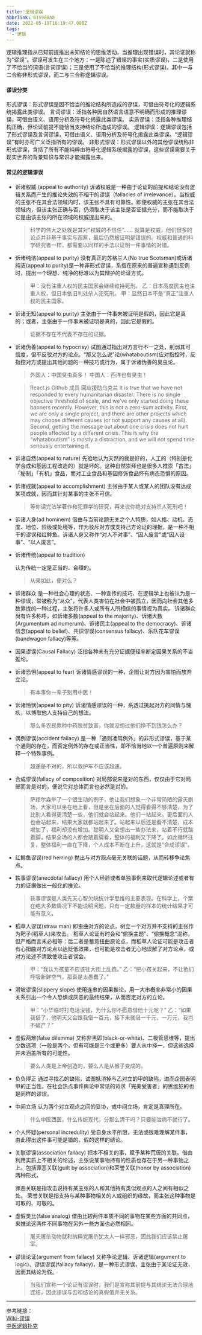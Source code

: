 ```yaml
---
title: 逻辑谬误
abbrlink: 815988a8
date: 2022-05-19T16:19:47.000Z
tags:
  - 逻辑
---
```


逻辑推理指从已知前提推出未知结论的思维活动，当推理出现错误时，其论证就称为“谬误”。谬误可发生在三个地方：一是陈述了错误的事实(实质谬误)，二是使用了不恰当的词语(言词谬误)；三是使用了不恰当的推理结构(形式谬误)。其中一与二合称非形式谬误，而二与三合称逻辑谬误。

<!-- more -->

#### 谬误分类

形式谬误：形式谬误是因不恰当的推论结构所造成的谬误，可借由符号化的逻辑系统揭露此类谬误。
言词谬误：泛指各种因自然语言语意不明确而形成的推理谬误，可借由语义、语用分析及符号化揭露此类谬误。
实质谬误：泛指各种推理结构正确，但论证前提不能恰当支持结论所造成的谬误。
逻辑谬误：逻辑谬误包括了形式谬误及言词谬误，可借由语义、语用分析及符号化揭露此类谬误。“逻辑谬误”有时亦可广义泛指所有的谬误。
非形式谬误：形式谬误以外的其他谬误统称非形式谬误，含括了所有不能纯粹由符号化逻辑系统揭露的谬误，这些谬误需要关于现实世界的背景知识与常识才能揭露出来。

#### 常见的逻辑谬误

- 诉诸权威 (appeal to authority)
  诉诸权威是一种由于论证的前提和结论没有逻辑关系而产生的推论失效的不相干的谬误（fallacies of irrelevance）。当权威的主张不在其合法领域内时，该主张不具有可靠性。即便权威的主张在其合法领域内，但该主张正确与否，仍须取决于该主张是否证据充分，而不能取决于它是由该主张的所在领域的权威提出来的。

  > 科学的伟大之处就是其对“权威的不信任”…… 就算是权威，他们很多的论点并非基于事实与观察，最后仍然被证明是错误的。权威和普通的科学研究者一样，都需要以同样的手法以证明一件事情的对错。

- 诉诸纯洁(appeal to purity)
  没有真正的苏格兰人(No true Scotsman)或诉诸纯洁(appeal to purity)是一种非形式谬误，系指在原来的普遍宣称遇到反例时，提出一个理想、纯净的标准以为其辩护的论证方式。

  > 甲：没有注重人权的民主国家会继续维持死刑。
  > 乙：日本高度民主也注重人权，但日本依旧判处杀人犯死刑。
  > 甲：显然日本不是“真正”注重人权的民主国家。

- 诉诸无知(appeal to purity)
  主张由于一件事未被证明是假的，因此它是真的；或者，主张由于一件事未被证明是真的，因此它是假的。

  > 证据不存在不代表不存在的证据。

- 诉诸伪善(appeal to hypocrisy)
  试图通过指出对方言行不一之处，削弱其可信度，但不反驳对方的论点。“那又怎么说”论(whataboutism)应对指控时，反指控对方或提出其他问题的一种技巧或行为，属于诉诸伪善的臭虫论。

  > 外国人：中国臭虫真多！
  > 中国人：西洋也有臭虫！

  > React.js Github 成员 回应援助乌克兰
  > It is true that we have not responded to every humanitarian disaster. There is no single objective threshold of scale, and we’ve only started doing these banners recently. However, this is not a zero-sum activity. First, we are only a single project, and there are other projects which may choose different causes (or not support any causes at all). Second, getting the message out about one crisis does not hurt people affected by a different crisis. This is why the “whataboutism” is mostly a distraction, and we will not spend time seriously entertaining it.

- 诉诸自然(appeal to nature)
  先验地认为天然的就是好的，人工的（特别是化学合成和基因工程改造的）就是坏的。这种自然崇拜也是很多人推崇「古法」「秘制」「有机」食品，而对工业食品和基因修饰食品怀有病态恐惧的原因。

- 诉诸成就(appeal to accomplishment)
  主张由于某人或某人的团队没有达成某项成就，因而其针对某事的主张不可信。

  > 等你读完法学著作和犯罪学的研究，再来说你绝对支持杀人死刑吧！

- 诉诸人身(ad hominem)
  借由与当前论题无关之个人特质，如人格、动机、态度、地位、阶级或处境等，作为驳斥对方或支持己方论证的理据，是一种不相干的谬误和红鲱鱼。诉诸人身又称作“对人不对事”、“因人废言”或“因人设事”、“以人废言”。

- 诉诸传统(appeal to tradition)

  认为传统一定是正当的、合理的。

  > 从来如此，便对么？

- 诉诸群众
  是一种社会心理的状态、一种宣传的技巧、在逻辑学上也被认为是一种谬误，常被称为“从众”，代表人类害怕在社会中被孤立，因而向社会其他多数靠拢的一种过程，主张将许多人或所有人所相信的事情视为真实。
  诉诸群众尚有许多称呼，如诉诸多数(appeal to the majority)、诉诸大数(Argumentum ad numerum)、诉诸民主(appeal to the democracy)、诉诸信念(appeal to belief)、共识谬误(consensus fallacy)、乐队花车谬误(bandwagon fallacy)等等。

- 因果谬误(Causal Fallacy)
  泛指各种未有充分证据便轻率断定因果关系的不当推论。

- 诉诸恐惧(appeal to fear)
  诉诸情感谬误的一种，企图让对方因为害怕而放弃立论。

  > 有本事你一辈子别用中医！

- 诉诸怜悯(appeal to pity)
  诉诸情感谬误的一种，系透过挑起对方的同情与愧疚，以博取他人支持自己的想法。

  > 那么多农民靠种中药脱贫致富，你就没想过他们挣不到钱怎么办？

- 偶例谬误(accident fallacy)
  是一种「通则凌驾例外」的非形式谬误，基于某个通则的存在，而否定例外的存在或正当性，即不恰当地以一个普遍原则来解释一个特殊事例。

  > 超速是不对的，所以救护车不应该超速。

- 合成谬误(fallacy of composition)
  对局部说来是对的东西，仅仅由于它对局部而言是对的，便说它对总体而言也必然是对的。

  > 萨缪尔森举了一个很生动的例子，他让我们想象一个非常简陋的露天剧场，大家可以坐在地上看，但是坐在后面的人觉得看得不够清楚，为了比别人看得更清楚一些，他们就会站起来。他们一站起来，更后面的人也会站起来，结果大家就都站起来了。站起来以后还是看不清楚，成本增加了，福利却没有增加。聪明人又会想出一些办法来，站着不行就踮着脚，结果全场的人都会踮着脚看，整体的福利又下降了。如此循环往复，整体福利一直在下降，个人成本不断在上升，这就是“合成谬误”。

- 红鲱鱼谬误(red herring)
  抛出与对方观点毫无关联的话题，从而转移争论焦点。

- 轶事谬误(anecdotal fallacy)
  用个人经验或者单独事例来取代逻辑论述或者有力的证据做出一般化的推论。

  > 轶事谬误是人类先天心智欠缺统计学思维的主要表现。在科学上，个案在绝大多数情况下不能说明问题，只有一定数量的样本的统计结果才可能有意义。

- 稻草人谬误(straw man)
  即歪曲对方的论点，树立一个对方并不支持的主张作为靶子(稻草人)来攻击。
  稻草人论证有时会和“偷换主题”、“偷换概念”混称，但严格而言未必相等：后二者是蓄意扭曲原论点，而稻草人论证可能是攻击者有心扭曲对方论点以达贬低效果，也可能是攻击者无心地误解了对方论点，或对方论述不清致使攻击者误会。

  > 甲：“我认为孩童不应该往大街上乱跑。”
  > 乙：“把小孩关起来，不让他们呼吸新鲜空气，那真是太愚蠢了。”

- 滑坡谬误(slippery slope)
  使用连串的因果推论，用一大串概率非常小的因果关系引出一个令人恐惧或厌恶的最终结果，从而否定对方的立论。

  > 甲：“小华临时打电话没钱，为什么你不愿意借他十元呢？”
  > 乙：“如果我借了，他明天又会跟我借一百元，接下来就借一千元、一万元，我岂不破产？”

- 虚假两难(false dilemma)
  又称非黑即(black-or-white)、二极管思维等，提出少数选项（一般是两个，但有可能是三个或更多）要人从中择一，但这些选择并未涵盖所有的可能性。

  > 要么人类是上帝创造的，要么人是从猴子变成的。

- 负负得正
  通过寻找乙的缺陷，试图抵消掉与乙对立的甲的缺陷，进而企图表明甲的正当性。在社会热点事件舆论中常见的苛求「完美受害者」的思维犯的也是同样的谬误。

- 中间立场
  认为两个对立观点之间的妥协，或中间立场，肯定是真理所在。

  > 什么中医西医，什么传统现代，分那么清干吗？只要能治病不就行了。

- 个人怀疑(personal incredulity)
  受自身水平所限，无法或很难理解某件事，由此得出这件事可能是错的、假的这样的结论。

- 关联谬误(association fallacy)
  把本不相关的事，赋予某种荒唐的关联。借由利用实质上不相关的论述，主张说某事物持有的性质也存在于另一种事物之上。包括罪恶关联(guilt by association)和荣誉关联(honor by association)两种形式。

  罪恶关联是指攻击说持有某主张的人和其他持有类似观点的人之间有相似之处。
  荣誉关联是指支持与某种事物相关的人或组织的缘故，而主张这种事物是可取的、可敬的。

- 虚假类比(false analog)
  借由比较两件本质不同的事物在某些方面的共同点，来推论这两件不同事物在另外一些方面也必然相同。

  > 屠夫屠杀动物就和纳粹党屠杀犹太人一样邪恶，因此我们应该禁止屠宰。

- 谬误论证(argument from fallacy)
  又称争论逻辑、诉诸逻辑(argument to logic)、谬误谬误(fallacy fallacy)，是一种形式谬误，主张由于某论证无效，因而其结论为假。

  > 当我们宣称一个论证有谬误时，我们是宣称其前提与其结论无法合理地连结，因此谬误与否和结论的真假值并无关系。

---

参考链接：  
[Wiki-谬误](https://zh.wikipedia.org/zh-my/%E8%AC%AC%E8%AA%A4)  
[中医逻辑扑克](https://github.com/benjaminsliu/logiccards/)
